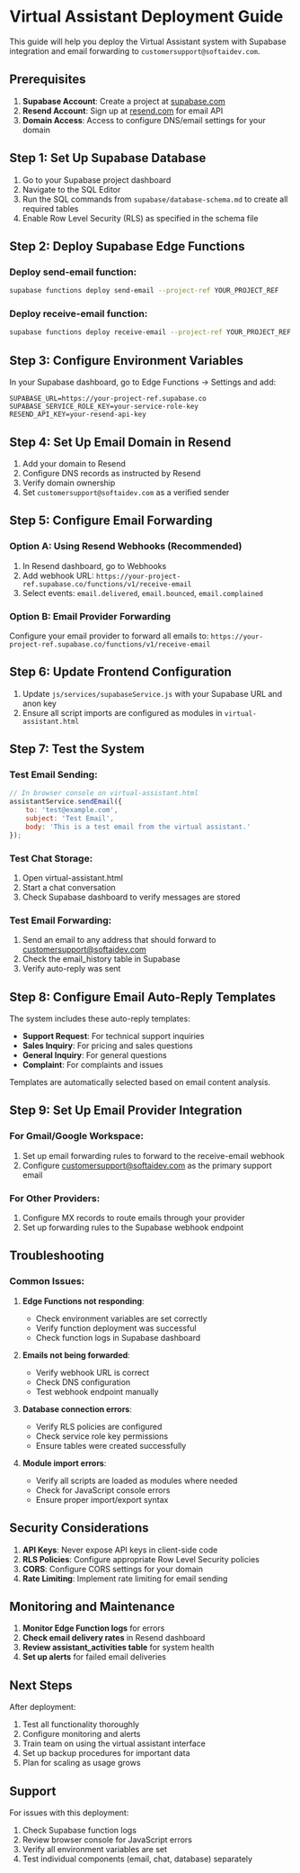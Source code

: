 # Virtual Assistant Deployment Guide

This guide will help you deploy the Virtual Assistant system with Supabase integration and email forwarding to `customersupport@softaidev.com`.

## Prerequisites

1. **Supabase Account**: Create a project at [supabase.com](https://supabase.com)
2. **Resend Account**: Sign up at [resend.com](https://resend.com) for email API
3. **Domain Access**: Access to configure DNS/email settings for your domain

## Step 1: Set Up Supabase Database

1. Go to your Supabase project dashboard
2. Navigate to the SQL Editor
3. Run the SQL commands from `supabase/database-schema.md` to create all required tables
4. Enable Row Level Security (RLS) as specified in the schema file

## Step 2: Deploy Supabase Edge Functions

### Deploy send-email function:
```bash
supabase functions deploy send-email --project-ref YOUR_PROJECT_REF
```

### Deploy receive-email function:
```bash
supabase functions deploy receive-email --project-ref YOUR_PROJECT_REF
```

## Step 3: Configure Environment Variables

In your Supabase dashboard, go to Edge Functions → Settings and add:

```
SUPABASE_URL=https://your-project-ref.supabase.co
SUPABASE_SERVICE_ROLE_KEY=your-service-role-key
RESEND_API_KEY=your-resend-api-key
```

## Step 4: Set Up Email Domain in Resend

1. Add your domain to Resend
2. Configure DNS records as instructed by Resend
3. Verify domain ownership
4. Set `customersupport@softaidev.com` as a verified sender

## Step 5: Configure Email Forwarding

### Option A: Using Resend Webhooks (Recommended)
1. In Resend dashboard, go to Webhooks
2. Add webhook URL: `https://your-project-ref.supabase.co/functions/v1/receive-email`
3. Select events: `email.delivered`, `email.bounced`, `email.complained`

### Option B: Email Provider Forwarding
Configure your email provider to forward all emails to:
`https://your-project-ref.supabase.co/functions/v1/receive-email`

## Step 6: Update Frontend Configuration

1. Update `js/services/supabaseService.js` with your Supabase URL and anon key
2. Ensure all script imports are configured as modules in `virtual-assistant.html`

## Step 7: Test the System

### Test Email Sending:
```javascript
// In browser console on virtual-assistant.html
assistantService.sendEmail({
    to: 'test@example.com',
    subject: 'Test Email',
    body: 'This is a test email from the virtual assistant.'
});
```

### Test Chat Storage:
1. Open virtual-assistant.html
2. Start a chat conversation
3. Check Supabase dashboard to verify messages are stored

### Test Email Forwarding:
1. Send an email to any address that should forward to customersupport@softaidev.com
2. Check the email_history table in Supabase
3. Verify auto-reply was sent

## Step 8: Configure Email Auto-Reply Templates

The system includes these auto-reply templates:
- **Support Request**: For technical support inquiries
- **Sales Inquiry**: For pricing and sales questions  
- **General Inquiry**: For general questions
- **Complaint**: For complaints and issues

Templates are automatically selected based on email content analysis.

## Step 9: Set Up Email Provider Integration

### For Gmail/Google Workspace:
1. Set up email forwarding rules to forward to the receive-email webhook
2. Configure customersupport@softaidev.com as the primary support email

### For Other Providers:
1. Configure MX records to route emails through your provider
2. Set up forwarding rules to the Supabase webhook endpoint

## Troubleshooting

### Common Issues:

1. **Edge Functions not responding**:
   - Check environment variables are set correctly
   - Verify function deployment was successful
   - Check function logs in Supabase dashboard

2. **Emails not being forwarded**:
   - Verify webhook URL is correct
   - Check DNS configuration
   - Test webhook endpoint manually

3. **Database connection errors**:
   - Verify RLS policies are configured
   - Check service role key permissions
   - Ensure tables were created successfully

4. **Module import errors**:
   - Verify all scripts are loaded as modules where needed
   - Check for JavaScript console errors
   - Ensure proper import/export syntax

## Security Considerations

1. **API Keys**: Never expose API keys in client-side code
2. **RLS Policies**: Configure appropriate Row Level Security policies
3. **CORS**: Configure CORS settings for your domain
4. **Rate Limiting**: Implement rate limiting for email sending

## Monitoring and Maintenance

1. **Monitor Edge Function logs** for errors
2. **Check email delivery rates** in Resend dashboard
3. **Review assistant_activities table** for system health
4. **Set up alerts** for failed email deliveries

## Next Steps

After deployment:
1. Test all functionality thoroughly
2. Configure monitoring and alerts
3. Train team on using the virtual assistant interface
4. Set up backup procedures for important data
5. Plan for scaling as usage grows

## Support

For issues with this deployment:
1. Check Supabase function logs
2. Review browser console for JavaScript errors
3. Verify all environment variables are set
4. Test individual components (email, chat, database) separately
